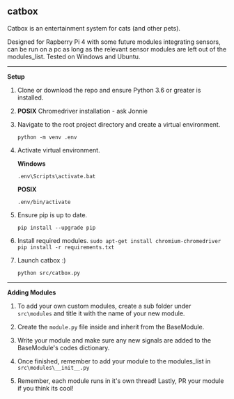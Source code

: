 ## catbox
Catbox is an entertainment system for cats (and other pets).

Designed for Rapberry Pi 4 with some future modules integrating sensors, can be
run on a pc as long as the relevant sensor modules are left out of the 
modules_list. Tested on Windows and Ubuntu.

---

**Setup**
1. Clone or download the repo and ensure Python 3.6 or greater is installed.

2. **POSIX** Chromedriver installation - ask Jonnie

2. Navigate to the root project directory and create a virtual environment.

    `python -m venv .env`

3. Activate virtual environment.
    
    **Windows**
    
    `.env\Scripts\activate.bat`

    **POSIX**

    `.env/bin/activate`

4. Ensure pip is up to date.

    `pip install --upgrade pip`

5. Install required modules.
    `sudo apt-get install chromium-chromedriver`
    `pip install -r requirements.txt`

6. Launch catbox :)

    `python src/catbox.py`

---

**Adding Modules**


1. To add your own custom modules, create a sub folder under `src\modules` and 
title it with the name of your new module.

2. Create the `module.py` file inside and inherit from the BaseModule.

3. Write your module and make sure any new signals are added to the BaseModule's 
codes dictionary.

4. Once finished, remember to add your module to the modules_list in 
`src\modules\__init__.py`

5. Remember, each module runs in it's own thread! 
Lastly, PR your module if you think its cool!
